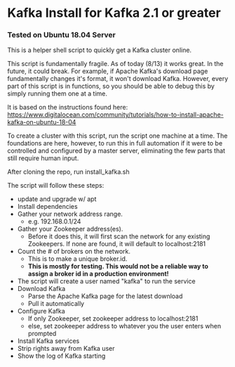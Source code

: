 # Kafka Install for Kafka 2.1 or greater
### Tested on Ubuntu 18.04 Server

This is a helper shell script to quickly get a Kafka cluster online.

This script is fundamentally fragile.  As of today (8/13) it works great.  In the future, it could break.  For example, if Apache Kafka's download page fundamentally changes it's format, it won't download Kafka. However, every part of this script is in functions, so you should be able to debug this by simply running them one at a time.

It is based on the instructions found here:<br>
https://www.digitalocean.com/community/tutorials/how-to-install-apache-kafka-on-ubuntu-18-04

To create a cluster with this script, run the script one machine at a time. The foundations are here, however, to run this in full automation if it were to be controlled and configured by a master server, eliminating the few parts that still require human input.

After cloning the repo, run install_kafka.sh

The script will follow these steps:
* update and upgrade w/ apt
* Install dependencies
* Gather your network address range.
  * e.g. 192.168.0.1/24
* Gather your Zookeeper address(es).  
  * Before it does this, it will first scan the network for any existing Zookeepers.  If none are found, it will default to localhost:2181
* Count the # of brokers on the network.  
  * This is to make a unique broker.id.
  * **This is mostly for testing.  This would not be a reliable way to assign a broker id in a production environment!**
* The script will create a user named "kafka" to run the service
* Download Kafka
  * Parse the Apache Kafka page for the latest download
  * Pull it automatically
* Configure Kafka
  * If only Zookeeper, set zookeeper address to localhost:2181
  * else, set zookeeper address to whatever you the user enters when prompted
* Install Kafka services
* Strip rights away from Kafka user
* Show the log of Kafka starting
